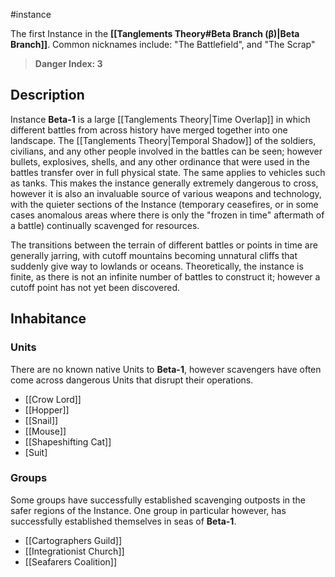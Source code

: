 #instance 

The first Instance in the **[[Tanglements Theory#Beta Branch (β)|Beta Branch]]**. Common nicknames include: "The Battlefield", and "The Scrap"

> **Danger Index: 3**

## Description

Instance **Beta-1** is a large [[Tanglements Theory|Time Overlap]] in which different battles from across history have merged together into one landscape. The [[Tanglements Theory|Temporal Shadow]] of the soldiers, civilians, and any other people involved in the battles can be seen; however bullets, explosives, shells, and any other ordinance that were used in the battles transfer over in full physical state. The same applies to vehicles such as tanks. This makes the instance generally extremely dangerous to cross, however it is also an invaluable source of various weapons and technology, with the quieter sections of the Instance (temporary ceasefires, or in some cases anomalous areas where there is only the "frozen in time" aftermath of a battle) continually scavenged for resources.

The transitions between the terrain of different battles or points in time are generally jarring, with cutoff mountains becoming unnatural cliffs that suddenly give way to lowlands or oceans. Theoretically, the instance is finite, as there is not an infinite number of battles to construct it; however a cutoff point has not yet been discovered.

## Inhabitance

### Units
There are no known native Units to **Beta-1**, however scavengers have often come across dangerous Units that disrupt their operations.

- [[Crow Lord]]
- [[Hopper]]
- [[Snail]]
- [[Mouse]]
- [[Shapeshifting Cat]]
- [Suit]

### Groups
Some groups have successfully established scavenging outposts in the safer regions of the Instance. One group in particular however, has successfully established themselves in seas of **Beta-1**.

- [[Cartographers Guild]]
- [[Integrationist Church]]
- [[Seafarers Coalition]]
